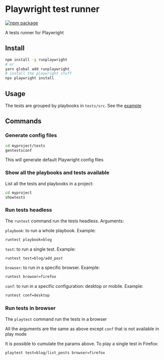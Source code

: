 # Playwright test runner

[![npm package](https://img.shields.io/npm/v/runplaywright)](https://www.npmjs.com/package/runplaywright)

A tests runner for Playwright

## Install

```bash
npm install -g runplaywright
# or
yarn global add runplaywright
# install the playwright stuff
npx playwright install
```

## Usage

The tests are grouped by playbooks in `tests/src`. See the [example](tests)

## Commands

### Generate config files

```bash
cd myproject/tests
gentestsconf
```

This will generate default Playwright config files

### Show all the playbooks and tests available

List all the tests and playbooks in a project:

```bash
cd myproject
showtests
```

### Run tests headless

The `runtest` command run the tests headless. Arguments:

`playbook`: to run a whole playbook. Example:

```bash
runtest playbook=blog
```

`test`: to run a single test. Example:

```bash
runtest test=blog/add_post
```

`browser`: to run in a specific browser. Example:

```bash
runtest browser=firefox
```

`conf`: to run in a specific configuration: desktop or mobile. Example:

```bash
runtest conf=desktop
```

### Run tests in browser

The `playtest` command run the tests in a browser

All the arguments are the same as above except `conf` that is not
available in play mode

It is possible to cumulate the params above. To play a single test in Firefox:

```bash
playtest test=blog/list_posts browser=firefox
```
